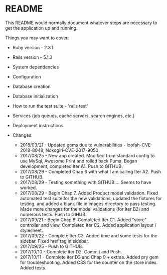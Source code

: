 # README

This README would normally document whatever steps are necessary to get the
application up and running.

Things you may want to cover:

* Ruby version - 2.3.1

* Rails version - 5.1.3

* System dependencies

* Configuration

* Database creation

* Database initialization

* How to run the test suite - 'rails test'

* Services (job queues, cache servers, search engines, etc.)

* Deployment instructions

* Changes:
  * 2018/03/21 - Updated gems due to vulnerabilities - loofah-CVE-2018-8048, Nokogiri-CVE-2017-9050
  * 2017/08/25 - New app created.  Modified from standard config to use MySql, Awesome Print and rolled back Puma.  Began development, completed Iter A1.  Push to GITHUB.
  * 2017/08/29 - Completed Chap 6 with what I am calling Iter A2.  Push to GITHUB.
  * 2017/08/29 - Testing something with GITHUB.... Seems to have worked.
  * 2017/08/29 - Begin Chap 7. Added Product model validation.  Fixed automated test suite for the new validations, updated the fixtures for testing, and added a blank file in images directory to pass testing.  Made more changes for the model validations (for Iter B2) and numerous tests.  Push to GIHUB.
  * 2017/09/21 - Begin Chap 8. Completed Iter C1.  Added "store" controller and view.  Completed Iter C2.  Added application layout / stylesheet.
  * 2017/09/22 - Complete Iter C3.  Added time and some tests for the sidebar.  Fixed href tag in sidebar.
  * 2017/09/25 - Push to GITHUB.
  * 2017/10/10 - Complete iter D2.  Commit and Push.
  * 2017/10/11 - Complete iter D3 and Chap 9 + extras.  Added pry gem for troubleshooting.  Added CSS for the counter on the store index.  Added tests.
